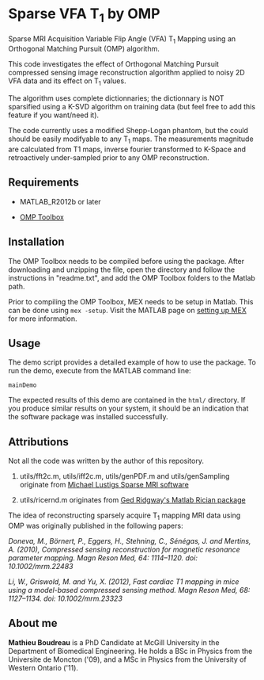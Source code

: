 # Sparse VFA T<sub>1</sub> by OMP

Sparse MRI Acquisition Variable Flip Angle (VFA) T<sub>1</sub> Mapping using an Orthogonal Matching Pursuit (OMP) algorithm. 

This code investigates the effect of Orthogonal Matching Pursuit compressed sensing image reconstruction algorithm applied 
to noisy 2D VFA data and its effect on T<sub>1</sub> values. 

The algorithm uses complete dictionnaries; the dictionnary is NOT sparsified using a K-SVD algorithm on training data (but 
feel free to add this feature if you want/need it).

The code currently uses a modified Shepp-Logan phantom, but the could should be easily modifyable to any T<sub>1</sub> maps. 
The measurements magnitude are calculated from T1 maps, inverse fourier transformed to K-Space and retroactively
under-sampled prior to any OMP reconstruction.

## Requirements

* MATLAB_R2012b or later

* [OMP Toolbox](http://www.cs.technion.ac.il/~ronrubin/software.html)

## Installation

The OMP Toolbox needs to be compiled before using the package. After downloading and  unzipping the file, open the directory
and follow the instructions in "readme.txt", and add the OMP Toolbox folders to the Matlab path.

Prior to compiling the OMP Toolbox, MEX needs to be setup in Matlab. This can be done using `mex -setup`. Visit the MATLAB
page on [setting up MEX](https://www.mathworks.com/help/matlab/matlab_external/changing-default-compiler.html) for more 
information.

## Usage

The demo script provides a detailed example of how to use the package. To run the demo, execute from the MATLAB command line:

`mainDemo`

The expected results of this demo are contained in the `html/` directory. If you produce similar results on your system, it
should be an indication that the software package was installed successfully.

## Attributions

Not all the code was written by the author of this repository.

1. utils/fft2c.m, utils/iff2c.m, utils/genPDF.m and utils/genSampling originate from [Michael Lustigs Sparse MRI software](http://www.eecs.berkeley.edu/~mlustig/Software.html)

2. utils/ricernd.m originates from [Ged Ridgway's Matlab Rician package](https://www.mathworks.com/matlabcentral/fileexchange/14237-ricerician-distribution)

The idea of reconstructing sparsely acquire T<sub>1</sub> mapping MRI data using OMP was originally published in the
following papers:

*Doneva, M., Börnert, P., Eggers, H., Stehning, C., Sénégas, J. and Mertins, A. (2010), Compressed sensing reconstruction for magnetic resonance parameter mapping. Magn Reson Med, 64: 1114–1120. doi: 10.1002/mrm.22483*

*Li, W., Griswold, M. and Yu, X. (2012), Fast cardiac T1 mapping in mice using a model-based compressed sensing method. Magn Reson Med, 68: 1127–1134. doi: 10.1002/mrm.23323*

## About me

**Mathieu Boudreau** is a PhD Candidate at McGill University in the Department of Biomedical Engineering.
He holds a BSc in Physics from the Universite de Moncton ('09), and a MSc in Physics from the University 
of Western Ontario ('11).